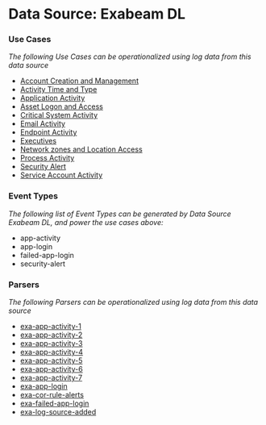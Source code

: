 Data Source: Exabeam DL
=======================

### Use Cases

_The following Use Cases can be operationalized using log data from this data source_

* [Account Creation and Management](usecase_account_creation_and_management.md)
* [Activity Time  and Type](usecase_activity_time__and_type.md)
* [Application Activity](usecase_application_activity.md)
* [Asset Logon and Access](usecase_asset_logon_and_access.md)
* [Critical System Activity](usecase_critical_system_activity.md)
* [Email Activity](usecase_email_activity.md)
* [Endpoint Activity](usecase_endpoint_activity.md)
* [Executives](usecase_executives.md)
* [Network zones and Location Access](usecase_network_zones_and_location_access.md)
* [Process Activity](usecase_process_activity.md)
* [Security Alert](usecase_security_alert.md)
* [Service Account Activity](usecase_service_account_activity.md)


### Event Types

_The following list of Event Types can be generated by Data Source Exabeam DL, and power the use cases above:_

- app-activity
- app-login
- failed-app-login
- security-alert


### Parsers

_The following Parsers can be operationalized using log data from this data source_

* [exa-app-activity-1](parserContent_exa-app-activity-1.md)
* [exa-app-activity-2](parserContent_exa-app-activity-2.md)
* [exa-app-activity-3](parserContent_exa-app-activity-3.md)
* [exa-app-activity-4](parserContent_exa-app-activity-4.md)
* [exa-app-activity-5](parserContent_exa-app-activity-5.md)
* [exa-app-activity-6](parserContent_exa-app-activity-6.md)
* [exa-app-activity-7](parserContent_exa-app-activity-7.md)
* [exa-app-login](parserContent_exa-app-login.md)
* [exa-cor-rule-alerts](parserContent_exa-cor-rule-alerts.md)
* [exa-failed-app-login](parserContent_exa-failed-app-login.md)
* [exa-log-source-added](parserContent_exa-log-source-added.md)
